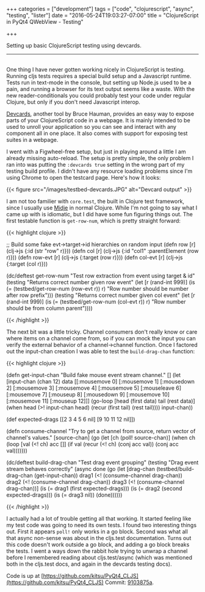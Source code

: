 +++
categories = ["development"]
tags = ["code", "clojurescript", "async", "testing", "lister"]
date = "2016-05-24T19:03:27-07:00"
title = "ClojureScript in PyQt4 QWebView - Testing"

+++

Setting up basic ClojureScript testing using devcards.
<!--more-->
<hr/><br/>
One thing I have never gotten working nicely in ClojureScript is testing.
Running cljs tests requires a special build setup and a Javascript runtime.
Tests run in text-mode in the console, but setting up Node.js used to be a pain,
and running a browser for its text output seems like a waste. With the new
reader-conditionals you could probably test your code under regular Clojure, but
only if you don't need Javascript interop.

[Devcards](https://github.com/bhauman/devcards), another tool by Bruce Hauman,
provides an easy way to expose parts of your ClojureScript code in a webpage. It
is mainly intended to be used to unroll your application so you can see and
interact with any component all in one place. It also comes with support for
exposing test suites in a webpage.

I went with a Figwheel-free setup, but just in playing around a little I am
already missing auto-reload. The setup is pretty simple, the only problem I ran
into was putting the `:devcards true` setting in the wrong part of my testing
build profile. I didn't have any resource loading problems since I'm using
Chrome to open the testcard page. Here's how it looks:

{{< figure src="/images/testbed-devcards.JPG" alt="Devcard output" >}}
<br/>

I am not too familier with `core.test`, the built in Clojure test framework,
since I usually use [Midje](https://github.com/marick/Midje) in normal
Clojure. While I'm not going to say what I came up with is idiomatic, but I did
have some fun figuring things out. The first testable function is `get-row-num`,
which is pretty straight forward:

{{< highlight clojure >}}

;; Build some fake evt->target->id hierarchies on random input
(defn row [r] (clj->js {:id (str "row" r)}))
(defn col [r] (clj->js {:id "col1" :parentElement (row r)}))
(defn row-evt [r] (clj->js {:target (row r)}))
(defn col-evt [r] (clj->js {:target (col r)}))

(dc/deftest get-row-num
  "Test row extraction from event using target & id"
  (testing "Returns correct number given row event"
    (let [r (rand-int 999)]
      (is (= (testbed/get-row-num (row-evt r)) r)
          "Row number should be number after row prefix")))
  (testing "Returns correct number given col event"
    (let [r (rand-int 999)]
      (is (= (testbed/get-row-num (col-evt r)) r)
          "Row number should be from column parent"))))

{{< /highlight >}}

The next bit was a little tricky. Channel consumers don't really know or care
where items on a channel come from, so if you can mock the input you can
verify the external behavior of a channel->channel function. Once I factored out
the input-chan creation I was able to test the `build-drag-chan` function:

{{< highlight clojure >}}

(defn get-input-chan
  "Build fake mouse event stream channel."
  []
  (let [input-chan  (chan 12)
        data [[:mousemove  0]
              [:mousemove  1]
              [:mousedown  2]
              [:mousemove  3]
              [:mousemove  4]
              [:mousemove  5]
              [:mouseleave 6]
              [:mousemove  7]
              [:mouseup    8]
              [:mousedown  9]
              [:mousemove 10]
              [:mousemove 11]
              [:mouseup   12]]]
    (go-loop [head (first data) tail (rest data)]
      (when head
        (>! input-chan head)
        (recur (first tail) (rest tail))))
    input-chan))

(def expected-drags [[2 3 4 5 6 nil] [9 10 11 12 nil]])

(defn consume-channel
  "Try to get a channel from source, return vector of channel's values."
  [source-chan]
  (go
    (let [ch (poll! source-chan)]
      (when ch
        (loop [val (<! ch) acc []]
          (if val
            (recur (<! ch) (conj acc val))
            (conj acc val)))))))

(dc/deftest build-drag-chan
  "Test drag event grouping"
  (testing "Drag event stream behaves correctly"
    (async done
           (go (let [drag-chan (testbed/build-drag-chan (get-input-chan))
                     drag1 (<! (consume-channel drag-chan))
                     drag2 (<! (consume-channel drag-chan))
                     drag3 (<! (consume-channel drag-chan))]
                 (is (= drag1 (first expected-drags)))
                 (is (= drag2 (second expected-drags)))
                 (is (= drag3 nil))
                 (done))))))

{{< /highlight >}}

I actually had a lot of trouble getting all that working. It started feeling
like my test code was going to need its own tests. I found two interesting
things out. First it appears `poll!` only works in a go block. Second was what
all that async non-sense was about in the cljs.test documentation. Turns out
this code doesn't work outside a go block, and adding a go block breaks the
tests. I went a ways down the rabbit hole trying to unwrap a channel before I
remembered reading about cljs.test/async (which was mentioned both in the
cljs.test docs, and again in the devcards testing docs).

Code is up at
[https://github.com/kitsu/PyQt4_CLJS](https://github.com/kitsu/PyQt4_CLJS)
Commit:
[9103875a](https://github.com/kitsu/PyQt4_CLJS/tree/9103875a20014551631eaafe4433edbe59b01970).